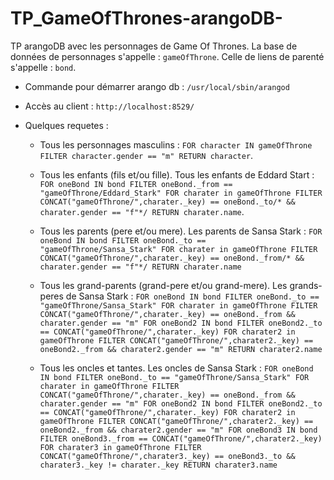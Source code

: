 # TP_GameOfThrones-arangoDB-
TP arangoDB avec les personnages de Game Of Thrones. La base de données de personnages s'appelle : `gameOfThrone`. Celle de liens de parenté s'appelle : `bond`.

* Commande pour démarrer arango db : `/usr/local/sbin/arangod`

* Accès au client : `http://localhost:8529/`

* Quelques requetes :

	* Tous les personnages masculins : `FOR character IN gameOfThrone
  FILTER character.gender == "m"
  RETURN character`.

	* Tous les enfants (fils et/ou fille). Tous les enfants de Eddard Start : `FOR oneBond IN bond
  FILTER oneBond._from == "gameOfThrone/Eddard_Stark"
  FOR charater in gameOfThrone
    FILTER CONCAT("gameOfThrone/",charater._key) == oneBond._to/* && charater.gender == "f"*/
    RETURN charater.name`.

	* Tous les parents (pere et/ou mere). Les parents de Sansa Stark : `FOR oneBond IN bond
  FILTER oneBond._to == "gameOfThrone/Sansa_Stark"
  FOR charater in gameOfThrone
    FILTER CONCAT("gameOfThrone/",charater._key) == oneBond._from/* && charater.gender == "f"*/
    RETURN charater.name`

	* Tous les grand-parents (grand-pere et/ou grand-mere). Les grands-peres de Sansa Stark : `FOR oneBond IN bond
  FILTER oneBond._to == "gameOfThrone/Sansa_Stark"
  FOR charater in gameOfThrone
    FILTER CONCAT("gameOfThrone/",charater._key) == oneBond._from && charater.gender == "m"
    FOR oneBond2 IN bond
      FILTER oneBond2._to == CONCAT("gameOfThrone/",charater._key)
      FOR charater2 in gameOfThrone
        FILTER CONCAT("gameOfThrone/",charater2._key) == oneBond2._from && charater2.gender == "m"
        RETURN charater2.name`

	* Tous les oncles et tantes. Les oncles de Sansa Stark : `FOR oneBond IN bond
  FILTER oneBond._to == "gameOfThrone/Sansa_Stark"
  FOR charater in gameOfThrone
    FILTER CONCAT("gameOfThrone/",charater._key) == oneBond._from && charater.gender == "m"
    FOR oneBond2 IN bond
      FILTER oneBond2._to == CONCAT("gameOfThrone/",charater._key)
      FOR charater2 in gameOfThrone
        FILTER CONCAT("gameOfThrone/",charater2._key) == oneBond2._from && charater2.gender == "m"
        FOR oneBond3 IN bond
          FILTER oneBond3._from == CONCAT("gameOfThrone/",charater2._key)
          FOR charater3 in gameOfThrone
            FILTER CONCAT("gameOfThrone/",charater3._key) == oneBond3._to && charater3._key != charater._key
            RETURN charater3.name`

